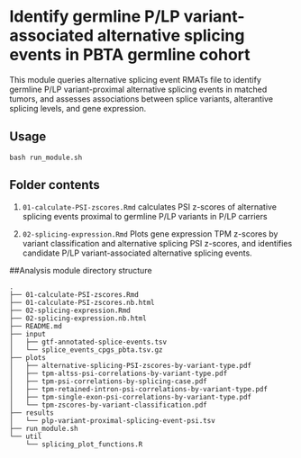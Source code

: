 # Identify germline P/LP variant-associated alternative splicing events in PBTA germline cohort

This module queries alternative splicing event RMATs file to identify germline P/LP variant-proximal alternative splicing events in matched tumors, and assesses associations between splice variants, alterantive splicing levels, and gene expression.

## Usage

`bash run_module.sh`

## Folder contents

1. `01-calculate-PSI-zscores.Rmd` calculates PSI z-scores of alternative splicing events proximal to germline P/LP variants in P/LP carriers

2. `02-splicing-expression.Rmd` Plots gene expression TPM z-scores by variant classification and alternative splicing PSI z-scores, and identifies candidate P/LP variant-associated alternative splicing events. 

##Analysis module directory structure

```
.
├── 01-calculate-PSI-zscores.Rmd
├── 01-calculate-PSI-zscores.nb.html
├── 02-splicing-expression.Rmd
├── 02-splicing-expression.nb.html
├── README.md
├── input
│   ├── gtf-annotated-splice-events.tsv
│   └── splice_events_cpgs_pbta.tsv.gz
├── plots
│   ├── alternative-splicing-PSI-zscores-by-variant-type.pdf
│   ├── tpm-altss-psi-correlations-by-variant-type.pdf
│   ├── tpm-psi-correlations-by-splicing-case.pdf
│   ├── tpm-retained-intron-psi-correlations-by-variant-type.pdf
│   ├── tpm-single-exon-psi-correlations-by-variant-type.pdf
│   └── tpm-zscores-by-variant-classification.pdf
├── results
│   └── plp-variant-proximal-splicing-event-psi.tsv
├── run_module.sh
└── util
    └── splicing_plot_functions.R

```
